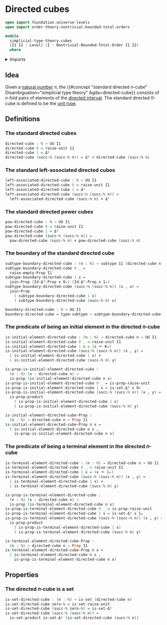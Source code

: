 # Directed cubes

```agda
open import foundation.universe-levels
open import order-theory.nontrivial-bounded-total-orders

module
  simplicial-type-theory.cubes
  {I1 I2 : Level} (I : Nontrivial-Bounded-Total-Order I1 I2)
  where
```

<details><summary>Imports</summary>

```agda
open import elementary-number-theory.natural-numbers

open import foundation.cartesian-product-types
open import foundation.contractible-types
open import foundation.dependent-pair-types
open import foundation.empty-types
open import foundation.function-types
open import foundation.identity-types
open import foundation.negated-equality
open import foundation.negation
open import foundation.propositions
open import foundation.sets
open import foundation.subtypes
open import foundation.unit-type
open import foundation.universe-levels

open import simplicial-type-theory.directed-interval-type I
open import simplicial-type-theory.inequality-directed-interval-type I

open import synthetic-homotopy-theory.joins-of-types
```

</details>

## Idea

Given a [natural number](elementary-number-theory.natural-numbers.md) 𝑛, the
{{#concept "standard directed 𝑛-cube" Disambiguation="simplicial type theory" Agda=directed-cube}}
consists of 𝑛-fold pairs of elements of the
[directed interval](simplicial-type-theory.directed-interval-type.md). The
standard directed 0-cube is defined to be the
[unit type](foundation.unit-type.md).

## Definitions

### The standard directed cubes

```agda
directed-cube : ℕ → UU I1
directed-cube 0 = raise-unit I1
directed-cube 1 = Δ¹
directed-cube (succ-ℕ (succ-ℕ n)) = Δ¹ × directed-cube (succ-ℕ n)
```

### The standard left-associated directed cubes

```agda
left-associated-directed-cube : ℕ → UU I1
left-associated-directed-cube 0 = raise-unit I1
left-associated-directed-cube 1 = Δ¹
left-associated-directed-cube (succ-ℕ (succ-ℕ n)) =
  left-associated-directed-cube (succ-ℕ n) × Δ¹
```

### The standard directed power cubes

```agda
pow-directed-cube : ℕ → UU I1
pow-directed-cube 0 = raise-unit I1
pow-directed-cube 1 = Δ¹
pow-directed-cube (succ-ℕ (succ-ℕ n)) =
  pow-directed-cube (succ-ℕ n) × pow-directed-cube (succ-ℕ n)
```

### The boundary of the standard directed cube

```agda
subtype-boundary-directed-cube : (n : ℕ) → subtype I1 (directed-cube n)
subtype-boundary-directed-cube 0 _ =
  raise-empty-Prop I1
subtype-boundary-directed-cube 1 x =
  join-Prop (Id-Δ¹-Prop x 0▵) (Id-Δ¹-Prop x 1▵)
subtype-boundary-directed-cube (succ-ℕ (succ-ℕ n)) (x , u) =
  join-Prop
    ( subtype-boundary-directed-cube 1 x)
    ( subtype-boundary-directed-cube (succ-ℕ n) u)

boundary-directed-cube : ℕ → UU I1
boundary-directed-cube = type-subtype ∘ subtype-boundary-directed-cube
```

### The predicate of being an initial element in the directed 𝑛-cube

```agda
is-initial-element-directed-cube : (n : ℕ) → directed-cube n → UU I1
is-initial-element-directed-cube 0 _ = raise-unit I1
is-initial-element-directed-cube 1 x = (x ＝ 0▵)
is-initial-element-directed-cube (succ-ℕ (succ-ℕ n)) (x , y) =
  ( is-initial-element-directed-cube 1 x) ×
  ( is-initial-element-directed-cube (succ-ℕ n) y)

is-prop-is-initial-element-directed-cube :
  (n : ℕ) (x : directed-cube n) →
  is-prop (is-initial-element-directed-cube n x)
is-prop-is-initial-element-directed-cube 0 _ = is-prop-raise-unit
is-prop-is-initial-element-directed-cube 1 x = is-set-Δ¹ x 0▵
is-prop-is-initial-element-directed-cube (succ-ℕ (succ-ℕ n)) (x , y) =
  is-prop-product
    ( is-prop-is-initial-element-directed-cube 1 x)
    ( is-prop-is-initial-element-directed-cube (succ-ℕ n) y)

is-initial-element-directed-cube-Prop :
  (n : ℕ) → directed-cube n → Prop I1
is-initial-element-directed-cube-Prop n x =
  ( is-initial-element-directed-cube n x ,
    is-prop-is-initial-element-directed-cube n x)
```

### The predicate of being a terminal element in the directed 𝑛-cube

```agda
is-terminal-element-directed-cube : (n : ℕ) → directed-cube n → UU I1
is-terminal-element-directed-cube 0 _ = raise-unit I1
is-terminal-element-directed-cube 1 x = (x ＝ 1▵)
is-terminal-element-directed-cube (succ-ℕ (succ-ℕ n)) (x , y) =
  ( is-terminal-element-directed-cube 1 x) ×
  ( is-terminal-element-directed-cube (succ-ℕ n) y)

is-prop-is-terminal-element-directed-cube :
  (n : ℕ) (x : directed-cube n) →
  is-prop (is-terminal-element-directed-cube n x)
is-prop-is-terminal-element-directed-cube 0 _ = is-prop-raise-unit
is-prop-is-terminal-element-directed-cube 1 x = is-set-Δ¹ x 1▵
is-prop-is-terminal-element-directed-cube (succ-ℕ (succ-ℕ n)) (x , y) =
  is-prop-product
    ( is-prop-is-terminal-element-directed-cube 1 x)
    ( is-prop-is-terminal-element-directed-cube (succ-ℕ n) y)

is-terminal-element-directed-cube-Prop :
  (n : ℕ) → directed-cube n → Prop I1
is-terminal-element-directed-cube-Prop n x =
  ( is-terminal-element-directed-cube n x ,
    is-prop-is-terminal-element-directed-cube n x)
```

## Properties

### The directed 𝑛-cube is a set

```agda
is-set-directed-cube : (n : ℕ) → is-set (directed-cube n)
is-set-directed-cube zero-ℕ = is-set-raise-unit
is-set-directed-cube (succ-ℕ zero-ℕ) = is-set-Δ¹
is-set-directed-cube (succ-ℕ (succ-ℕ n)) =
  is-set-product is-set-Δ¹ (is-set-directed-cube (succ-ℕ n))
```
